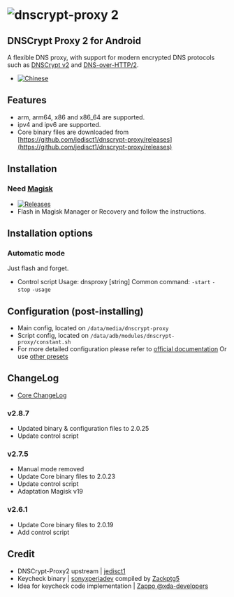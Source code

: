 # ![dnscrypt-proxy 2](https://raw.github.com/jedisct1/dnscrypt-proxy/master/logo.png?3)

## DNSCrypt Proxy 2 for Android
A flexible DNS proxy, with support for modern encrypted DNS protocols such as [DNSCrypt v2](https://github.com/DNSCrypt/dnscrypt-protocol/blob/master/DNSCRYPT-V2-PROTOCOL.txt) and [DNS-over-HTTP/2](https://tools.ietf.org/html/draft-ietf-doh-dns-over-https-03).
- [![Chinese](https://img.shields.io/badge/-%E4%B8%AD%E6%96%87-blue.svg?style=for-the-badge&logo=github)](./README_CN.md)
## Features
- arm, arm64, x86 and x86_64 are supported.
- ipv4 and ipv6 are supported.
- Core binary files are downloaded from [https://github.com/jedisct1/dnscrypt-proxy/releases](https://github.com/jedisct1/dnscrypt-proxy/releases)

## Installation
### Need [Magisk](https://github.com/topjohnwu/Magisk/release)
- [![Releases](https://img.shields.io/github/release/x4455/dnscrypt-proxy.svg?label=Latest%20Release&style=popout)](https://github.com/x4455/dnscrypt-proxy/releases/latest)
- Flash in Magisk Manager or Recovery and follow the instructions.

## Installation options
### Automatic mode
Just flash and forget.
- Control script
 Usage: dnsproxy [string]
 Common command: `-start` `-stop` `-usage`

## Configuration (post-installing)
- Main config, located on `/data/media/dnscrypt-proxy`
- Script config, located on `/data/adb/modules/dnscrypt-proxy/constant.sh`
- For more detailed configuration please refer to [official documentation](https://github.com/jedisct1/dnscrypt-proxy/wiki/Configuration) Or use [other presets](https://github.com/jedisct1/dnscrypt-proxy/wiki/Public-blacklists)

## ChangeLog
- [Core ChangeLog](https://github.com/jedisct1/dnscrypt-proxy/blob/master/ChangeLog)
### v2.8.7
- Updated binary & configuration files to 2.0.25
- Update control script
### v2.7.5
- Manual mode removed
- Update Core binary files to 2.0.23
- Update control script
- Adaptation Magisk v19
### v2.6.1
- Update Core binary files to 2.0.19
- Add control script

## Credit
- DNSCrypt-Proxy2 upstream | [jedisct1](https://github.com/jedisct1/dnscrypt-proxy)
- Keycheck binary | [sonyxperiadev](https://github.com/sonyxperiadev/device-sony-common-init/tree/master/keycheck) compiled by [Zackptg5](https://github.com/Zackptg5/Keycheck)
- Idea for keycheck code implementation | [Zappo @xda-developers](https://forum.xda-developers.com/showpost.php?p=71016567&postcount=98)

